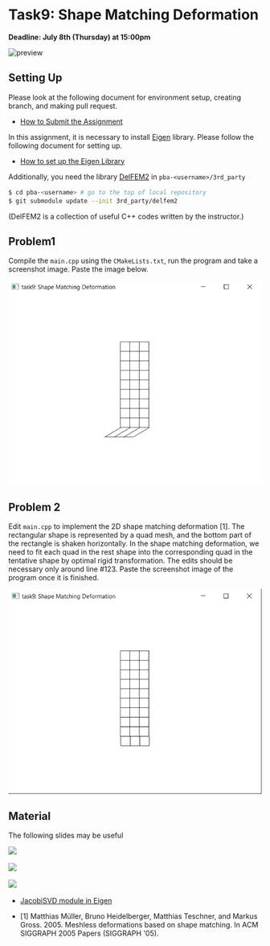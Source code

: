 # Task9: Shape Matching Deformation

**Deadline: July 8th (Thursday) at 15:00pm**

![preview](preview.png)


## Setting Up

Please look at the following document for environment setup, creating branch, and making pull request.

- [How to Submit the Assignment](../doc/submit.md)

In this assignment, it is necessary to install [Eigen](https://eigen.tuxfamily.org/index.php?title=Main_Page) library. Please follow the following document for setting up.    

- [How to set up the Eigen Library](../doc/setup_eigen.md)  

Additionally, you need the library [DelFEM2](https://github.com/nobuyuki83/delfem2) in `pba-<username>/3rd_party` 

```bash
$ cd pba-<username> # go to the top of local repository
$ git submodule update --init 3rd_party/delfem2
```

(DelFEM2 is a collection of useful C++ codes written by the instructor.)



## Problem1

Compile the `main.cpp` using the `CMakeLists.txt`, run the program and take a screenshot image. 
Paste the image below.

![](task9_1.png)



## Problem 2

Edit `main.cpp` to implement the 2D shape matching deformation [1].
The rectangular shape is represented by a quad mesh, and the bottom part of the rectangle is shaken horizontally. 
In the shape matching deformation, we need to fit each quad in the rest shape into the corresponding quad in the tentative shape by optimal rigid transformation. 
The edits should be necessary only around line #123. 
Paste the screenshot image of the program once it is finished.

![](task9_2.png)


## Material 

The following slides may be useful

![](slide2.png)

![](slide0.png)

![](slide1.png)

-  [JacobiSVD module in Eigen](https://eigen.tuxfamily.org/dox/classEigen_1_1JacobiSVD.html)

- [1] Matthias Müller, Bruno Heidelberger, Matthias Teschner, and Markus Gross. 2005. Meshless deformations based on shape matching. In ACM SIGGRAPH 2005 Papers (SIGGRAPH '05).












